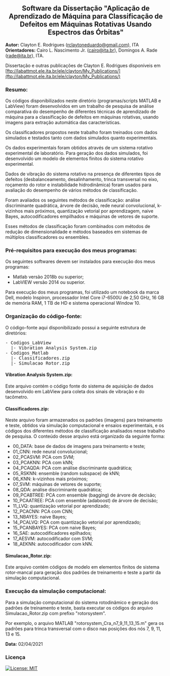 <h2 align="center">  Software da Dissertação "Aplicação de Aprendizado de Máquina para Classificação de Defeitos em Máquinas Rotativas Usando Espectros das Órbitas" </h2>

**Autor:** Clayton E. Rodrigues (rclaytoneduardo@gmail.com), ITA  
**Orientadores:** Cairo L. Nascimento Jr. (cairo@ita.br), Domingos A. Rade (rade@ita.br), ITA.

Dissertação e outras publicações de Clayton E. Rodrigues disponíveis em [ftp://labattmot.ele.ita.br/ele/clayton/My_Publications/](ftp://labattmot.ele.ita.br/ele/clayton/My_Publications/)

### Resumo:

Os códigos disponibilizados neste diretório (programas/scripts MATLAB e LabView) foram desenvolvidos em um trabalho de pesquisa de análise comparativa do desempenho de diferentes técnicas de aprendizado de máquina para a classificação de defeitos em máquinas rotativas, usando imagens para extração automática das características.

Os classificadores propostos neste trabalho foram treinados com dados simulados e testados tanto com dados simulados quanto experimentais.

Os dados experimentais foram obtidos através de um sistema rotativo experimental de laboratório. Para geração dos dados simulados, foi desenvolvido um modelo de elementos finitos do sistema rotativo experimental.

Dados de vibração do sistema rotativo na presença de diferentes tipos de defeitos (desbalanceamento, desalinhamento, trinca transversal no eixo, roçamento do rotor e instabilidade hidrodinâmica) foram usados para avaliação do desempenho de vários métodos de classificação.

Foram avaliados os seguintes métodos de classificação: análise discriminante quadrática, árvore de decisão, rede neural convolucional, k-vizinhos mais próximos, quantização vetorial por aprendizagem, naive Bayes, autocodificadores empilhados e máquinas de vetores de suporte.

Esses métodos de classificação foram combinados com métodos de redução de dimensionalidade e métodos baseados em sistemas de múltiplos classificadores ou ensembles.

### Pré-requisitos para execução dos meus programas:

Os seguintes softwares devem ser instalados para execução dos meus programas:

*   Matlab versão 2018b ou superior;
*   LabVIEW versão 2014 ou superior.

Para execução dos meus programas, foi utilizado um notebook da marca Dell, modelo Inspiron, processador Intel Core i7-6500U de 2,50 GHz, 16 GB de memória RAM, 1 TB de HD e sistema operacional Window 10.

### Organização do código-fonte:

O código-fonte aqui disponibilizado possui a seguinte estrutura de diretórios:

<pre>- Codigos_LabView
  |- Vibration Analysis System.zip
- Codigos_Matlab
  |- Classificadores.zip
  |- Simulacao_Rotor.zip
</pre>

#### Vibration Analysis System.zip:

Este arquivo contém o código fonte do sistema de aquisição de dados desenvolvido em LabView para coleta dos sinais de vibração e do tacômetro.

#### Classificadores.zip:

Neste arquivo foram armazenados os padrões (imagens) para treinamento e teste, obtidos via simulação computacional e ensaios experimentais, e os códigos dos diferentes métodos de classificação analisados nesse trabalho de pesquisa. O conteúdo desse arquivo está organizado da seguinte forma:

*   00_DATA: base de dados de imagens para treinamento e teste;
*   01_CNN: rede neural convolucional;
*   02_PCASVM: PCA com SVM;
*   03_PCAKNN: PCA com kNN;
*   04_PCAQDA: PCA com análise discriminante quadrática;
*   05_RSKNN: ensemble (random subspace) de kNN;
*   06_KNN: k-vizinhos mais próximos;
*   07_SVM: máquinas de vetores de suporte;
*   08_QDA: análise discriminante quadrática;
*   09_PCABTREE: PCA com ensemble (bagging) de árvore de decisão;
*   10_PCAATREE: PCA com ensemble (adaboost) de árvore de decisão;
*   11_LVQ: quantização vetorial por aprendizado;
*   12_PCACNN: PCA com CNN;
*   13_NBAYES: naive Bayes;
*   14_PCALVQ: PCA com quantização vetorial por aprendizado;
*   15_PCANBAYES: PCA com naive Bayes;
*   16_SAE: autocodificadores epilhados;
*   17_AESVM: autocodificador com SVM;
*   18_AEKNN: autocodificador com kNN.

#### Simulacao_Rotor.zip:

Este arquivo contém códigos de modelo em elementos finitos de sistema rotor-mancal para geração dos padrões de treinamento e teste a partir da simulação computacional.

### Execução da simulação computacional:

Para a simulação computacional do sistema rotodinâmico e geração dos padrões de treinamento e teste, basta executar os códigos do arquivo Simulacao_Rotor.zip com prefixo "rotorsystem".

Por exemplo, o arquivo MATLAB "rotorsystem_Cra_n7_9_11_13_15.m" gera os padrões para trinca transversal com o disco nas posições dos nós 7, 9, 11, 13 e 15.

**Data:** 02/04/2021
 
 ### Licença
[![License: MIT](https://img.shields.io/badge/License-MIT-yellow.svg)](https://opensource.org/licenses/MIT)
